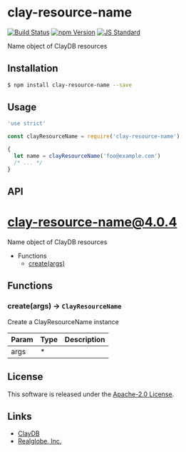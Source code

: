 clay-resource-name
==========

<!---
This file is generated by ape-tmpl. Do not update manually.
--->

<!-- Badge Start -->
<a name="badges"></a>

[![Build Status][bd_travis_shield_url]][bd_travis_url]
[![npm Version][bd_npm_shield_url]][bd_npm_url]
[![JS Standard][bd_standard_shield_url]][bd_standard_url]

[bd_repo_url]: https://github.com/realglobe-Inc/clay-resource-name
[bd_travis_url]: http://travis-ci.org/realglobe-Inc/clay-resource-name
[bd_travis_shield_url]: http://img.shields.io/travis/realglobe-Inc/clay-resource-name.svg?style=flat
[bd_travis_com_url]: http://travis-ci.com/realglobe-Inc/clay-resource-name
[bd_travis_com_shield_url]: https://api.travis-ci.com/realglobe-Inc/clay-resource-name.svg?token=
[bd_license_url]: https://github.com/realglobe-Inc/clay-resource-name/blob/master/LICENSE
[bd_codeclimate_url]: http://codeclimate.com/github/realglobe-Inc/clay-resource-name
[bd_codeclimate_shield_url]: http://img.shields.io/codeclimate/github/realglobe-Inc/clay-resource-name.svg?style=flat
[bd_codeclimate_coverage_shield_url]: http://img.shields.io/codeclimate/coverage/github/realglobe-Inc/clay-resource-name.svg?style=flat
[bd_gemnasium_url]: https://gemnasium.com/realglobe-Inc/clay-resource-name
[bd_gemnasium_shield_url]: https://gemnasium.com/realglobe-Inc/clay-resource-name.svg
[bd_npm_url]: http://www.npmjs.org/package/clay-resource-name
[bd_npm_shield_url]: http://img.shields.io/npm/v/clay-resource-name.svg?style=flat
[bd_standard_url]: http://standardjs.com/
[bd_standard_shield_url]: https://img.shields.io/badge/code%20style-standard-brightgreen.svg

<!-- Badge End -->


<!-- Description Start -->
<a name="description"></a>

Name object of ClayDB resources

<!-- Description End -->


<!-- Overview Start -->
<a name="overview"></a>



<!-- Overview End -->


<!-- Sections Start -->
<a name="sections"></a>

<!-- Section from "doc/guides/01.Installation.md.hbs" Start -->

<a name="section-doc-guides-01-installation-md"></a>

Installation
-----

```bash
$ npm install clay-resource-name --save
```


<!-- Section from "doc/guides/01.Installation.md.hbs" End -->

<!-- Section from "doc/guides/02.Usage.md.hbs" Start -->

<a name="section-doc-guides-02-usage-md"></a>

Usage
---------

```javascript
'use strict'

const clayResourceName = require('clay-resource-name')

{
  let name = clayResourceName('foo@example.com')
  /* ... */
}

```


<!-- Section from "doc/guides/02.Usage.md.hbs" End -->

<!-- Section from "doc/guides/03.API.md.hbs" Start -->

<a name="section-doc-guides-03-a-p-i-md"></a>

API
---------

# clay-resource-name@4.0.4

Name object of ClayDB resources

+ Functions
  + [create(args)](#clay-resource-name-function-create)

## Functions

<a class='md-heading-link' name="clay-resource-name-function-create" ></a>

### create(args) -> `ClayResourceName`

Create a ClayResourceName instance

| Param | Type | Description |
| ----- | --- | -------- |
| args | * |  |








<!-- Section from "doc/guides/03.API.md.hbs" End -->


<!-- Sections Start -->


<!-- LICENSE Start -->
<a name="license"></a>

License
-------
This software is released under the [Apache-2.0 License](https://github.com/realglobe-Inc/clay-resource-name/blob/master/LICENSE).

<!-- LICENSE End -->


<!-- Links Start -->
<a name="links"></a>

Links
------

+ [ClayDB][clay_d_b_url]
+ [Realglobe, Inc.][realglobe,_inc__url]

[clay_d_b_url]: https://github.com/realglobe-Inc/claydb
[realglobe,_inc__url]: http://realglobe.jp

<!-- Links End -->
